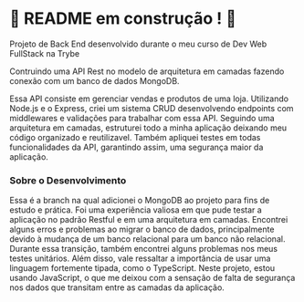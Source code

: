 # :construction: README em construção ! :construction:
Projeto de Back End desenvolvido durante o meu curso de Dev Web FullStack na Trybe

Contruindo uma API Rest no modelo de arquitetura em camadas fazendo conexão com um banco de dados MongoDB.

Essa API consiste em gerenciar vendas e produtos de uma loja. Utilizando Node.js e o Express, criei um sistema CRUD desenvolvendo endpoints com
middlewares e validações para trabalhar com essa API. Seguindo uma arquitetura em camadas, estruturei todo a minha aplicação deixando meu código organizado e reutilizavel. Também apliquei testes em todas funcionalidades da API, garantindo assim, uma segurança maior da aplicação.

### Sobre o Desenvolvimento

Essa é a branch na qual adicionei o MongoDB ao projeto para fins de estudo e prática. Foi uma experiência valiosa em que pude testar a aplicação no padrão Restful e em uma arquitetura em camadas. Encontrei alguns erros e problemas ao migrar o banco de dados, principalmente devido à mudança de um banco relacional para um banco não relacional. Durante essa transição, também encontrei alguns problemas nos meus testes unitários. Além disso, vale ressaltar a importância de usar uma linguagem fortemente tipada, como o TypeScript. Neste projeto, estou usando JavaScript, o que me deixou com a sensação de falta de segurança nos dados que transitam entre as camadas da aplicação.

<!-- Olá, Tryber!
Esse é apenas um arquivo inicial para o README do seu projeto.
É essencial que você preencha esse documento por conta própria, ok?
Não deixe de usar nossas dicas de escrita de README de projetos, e deixe sua criatividade brilhar!
:warning: IMPORTANTE: você precisa deixar nítido:
- quais arquivos/pastas foram desenvolvidos por você; 
- quais arquivos/pastas foram desenvolvidos por outra pessoa estudante;
- quais arquivos/pastas foram desenvolvidos pela Trybe.
-->
